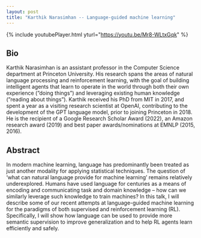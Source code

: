 ```yaml
---
layout: post
title: "Karthik Narasimhan -- Language-guided machine learning"
---
```


{% include youtubePlayer.html yturl="https://youtu.be/Mr8-WLtxGqk" %}

## Bio

Karthik Narasimhan is an assistant professor in the Computer Science department at Princeton University. His research spans the areas of natural language processing and reinforcement learning, with the goal of building intelligent agents that learn to operate in the world through both their own experience (”doing things”) and leveraging existing human knowledge (”reading about things”). Karthik received his PhD from MIT in 2017, and spent a year as a visiting research scientist at OpenAI, contributing to the development of the GPT language model, prior to joining Princeton in 2018. He is the recipient of a Google Research Scholar Award (2022), an Amazon research award (2019) and best paper awards/nominations at EMNLP (2015, 2016).

## Abstract

In modern machine learning, language has predominantly been treated as just another modality for applying statistical techniques. The question of ‘what can natural language provide for machine learning’ remains relatively underexplored. Humans have used language for centuries as a means of encoding and communicating task and domain knowledge – how can we similarly leverage such knowledge to train machines? In this talk, I will describe some of our recent attempts at language-guided machine learning for the paradigms of both supervised and reinforcement learning (RL). Specifically, I will show how language can be used to provide more semantic supervision to improve generalization and to help RL agents learn efficiently and safely.
